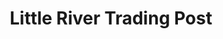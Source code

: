 ---
title: "Little River Trading Post"
url: /manistee/little-river-trading-post/
shop: convenience
---